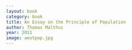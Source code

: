 ```yaml
---
layout: book
category: book
title: An Essay on the Principle of Population
author: Thomas Malthus
year: 2011
image: aeotpop.jpg
---
```

